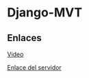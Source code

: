 # Django-MVT

## Enlaces
[Video](https://youtu.be/6UDkvGdcP4U)

[Enlace del servidor](https://colegiobd2.herokuapp.com/)
